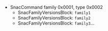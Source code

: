   * SnacCommand family 0x0001, type 0x0002
    * SnacFamilyVersionsBlock: `family1`
    * SnacFamilyVersionsBlock: `family2`
    * SnacFamilyVersionsBlock: `family3`...